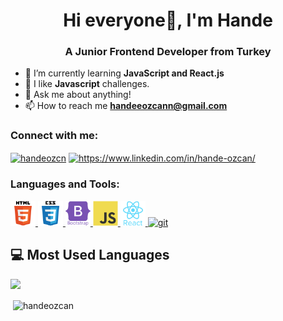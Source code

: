 <h1 align="center">Hi everyone👋, I'm Hande</h1>
<h3 align="center">A Junior Frontend Developer from Turkey</h3>

- 🌱 I’m currently learning **JavaScript and React.js**
- 💟 I like **Javascript** challenges.
- 💬  Ask me about anything!
- 📫 How to reach me **handeeozcann@gmail.com**

<h3 align="left">Connect with me:</h3>
<p align="left">
<a href="https://twitter.com/handeozcn" target="blank"><img align="center" src="https://raw.githubusercontent.com/rahuldkjain/github-profile-readme-generator/master/src/images/icons/Social/twitter.svg" alt="handeozcn" height="30" width="40" /></a>
<a href="https://linkedin.com/in/https://www.linkedin.com/in/hande-ozcan/" target="blank"><img align="center" src="https://raw.githubusercontent.com/rahuldkjain/github-profile-readme-generator/master/src/images/icons/Social/linked-in-alt.svg" alt="https://www.linkedin.com/in/hande-ozcan/" height="30" width="40" /></a>
</p>

<h3 align="left">Languages and Tools:</h3>
<p align="left"> 
<a href="https://www.w3.org/html/" target="_blank" rel="noreferrer"> 
<img src="https://raw.githubusercontent.com/devicons/devicon/master/icons/html5/html5-original-wordmark.svg" alt="html5" width="40" height="40"/> </a>
<a href="https://www.w3schools.com/css/" target="_blank" rel="noreferrer">
<img src="https://raw.githubusercontent.com/devicons/devicon/master/icons/css3/css3-original-wordmark.svg" alt="css3" width="40" height="40"/> </a> 
<a href="https://getbootstrap.com" target="_blank" rel="noreferrer"> 
<img src="https://raw.githubusercontent.com/devicons/devicon/master/icons/bootstrap/bootstrap-plain-wordmark.svg" alt="bootstrap" width="40" height="40"/> </a> 
<a href="https://developer.mozilla.org/en-US/docs/Web/JavaScript" target="_blank" rel="noreferrer"> 
<img src="https://raw.githubusercontent.com/devicons/devicon/master/icons/javascript/javascript-original.svg" alt="javascript" width="40" height="40"/> </a> 
<a href="https://reactjs.org/" target="_blank" rel="noreferrer"> <img src="https://raw.githubusercontent.com/devicons/devicon/master/icons/react/react-original-wordmark.svg" alt="react" width="40" height="40"/> </a>
<a href="https://git-scm.com/" target="_blank" rel="noreferrer"> 
<img src="https://www.vectorlogo.zone/logos/git-scm/git-scm-icon.svg" alt="git" width="40" height="40"/> </a> 
</p>
<!-- <summary>:bulb:-->

## 💻 Most Used Languages</summary>
<img src="https://github-readme-stats.vercel.app/api/top-langs/?username=handeozcan&layout=compact&theme=dark" >

<p>&nbsp;<img align="center" src="https://github-readme-stats.vercel.app/api?username=handeozcan&show_icons=true&theme=dark&title_color=ffffff&text_color=888686&locale=en" alt="handeozcan" /></p>


